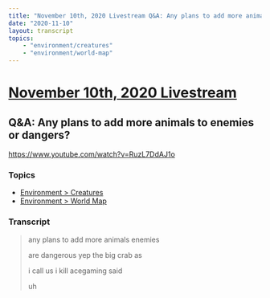 ```yaml
---
title: "November 10th, 2020 Livestream Q&A: Any plans to add more animals to enemies or dangers?"
date: "2020-11-10"
layout: transcript
topics:
    - "environment/creatures"
    - "environment/world-map"
---
```

# [November 10th, 2020 Livestream](../2020-11-10.md)
## Q&A: Any plans to add more animals to enemies or dangers?
https://www.youtube.com/watch?v=RuzL7DdAJ1o

### Topics
* [Environment > Creatures](../topics/environment/creatures.md)
* [Environment > World Map](../topics/environment/world-map.md)

### Transcript

> any plans to add more animals enemies
> 
> are dangerous yep the big crab as
> 
> i call us i kill acegaming said
> 
> uh
> 
